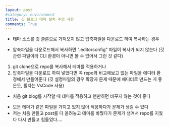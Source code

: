 ```yaml
---
layout: post
#category: environment
title: 깃 블로그 테마 설치 주의 사항
comments: True
---
```


* 테마 소스를 깃 클론으로 가져오지 않고 압축파일을 다운로드 하여 복사하는 경우

- 압축파일을 다운로드해서 복사하면 ".editorconfig" 파일이 복사가 되지 않는다
(깃 관련 파일이라 CLI 환경이 아니면 볼 수 없어서 그런 것 같다)
1. git clone으로 repo를 복사해서 테마를 적용하거나
2. 압축파일을 다운로드 하여 넣었다면 꼭 repo와 비교해보고 없는 파일을 에디터 환경에서 만들어준다
(깃 설정파일의 경우 확장자 문제 때문에 에디터로 만드는 게 좋은듯, 필자는 VsCode 사용)




* 처음 git blog를 시작할 때 테마를 적용하고 왠만하면 바꾸지 않는 것이 좋다

- 모든 테마가 같은 파일을 가지고 있지 않아 적용하다가 문제가 생길 수 있다
- 저는 처음 만들고 post를 다 올려놓고 테마를 바꿨다가 문제가 생겨서 repo를 지웠다 다시 만들고 힘들었다....